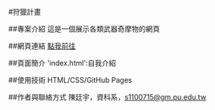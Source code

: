 #狩獵計畫

##專案介紹
這是一個展示各類武器奇摩物的網頁

##網頁連結
[點我前往](https://rainyday52002.github.io/rainyday052002.github.io/index.html)

##頁面簡介
'index.html':自我介紹

##使用技術
HTML/CSS/GitHub Pages

##作者與聯絡方式
陳廷宇，資科系，s1100715@gm.pu.edu.tw
